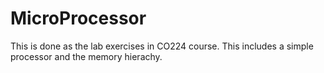 # MicroProcessor
This is done as the lab exercises in CO224 course. This includes a simple processor and the memory hierachy.
